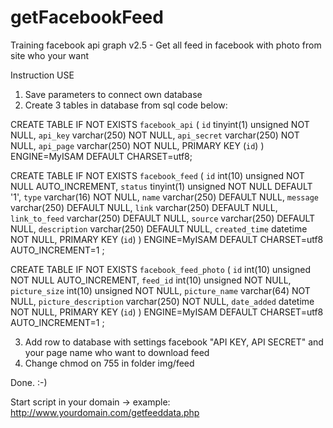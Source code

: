 # getFacebookFeed
Training facebook api graph v2.5 - Get all feed in facebook with photo from site who your want

Instruction USE

1. Save parameters to connect own database
2. Create 3 tables in database from sql code below:

CREATE TABLE IF NOT EXISTS `facebook_api` (
  `id` tinyint(1) unsigned NOT NULL,
  `api_key` varchar(250) NOT NULL,
  `api_secret` varchar(250) NOT NULL,
  `api_page` varchar(250) NOT NULL,
  PRIMARY KEY (`id`)
) ENGINE=MyISAM DEFAULT CHARSET=utf8;

CREATE TABLE IF NOT EXISTS `facebook_feed` (
  `id` int(10) unsigned NOT NULL AUTO_INCREMENT,
  `status` tinyint(1) unsigned NOT NULL DEFAULT '1',
  `type` varchar(16) NOT NULL,
  `name` varchar(250) DEFAULT NULL,
  `message` varchar(250) DEFAULT NULL,
  `link` varchar(250) DEFAULT NULL,
  `link_to_feed` varchar(250) DEFAULT NULL,
  `source` varchar(250) DEFAULT NULL,
  `description` varchar(250) DEFAULT NULL,
  `created_time` datetime NOT NULL,
  PRIMARY KEY (`id`)
) ENGINE=MyISAM  DEFAULT CHARSET=utf8 AUTO_INCREMENT=1 ;

CREATE TABLE IF NOT EXISTS `facebook_feed_photo` (
  `id` int(10) unsigned NOT NULL AUTO_INCREMENT,
  `feed_id` int(10) unsigned NOT NULL,
  `picture_size` int(10) unsigned NOT NULL,
  `picture_name` varchar(64) NOT NULL,
  `picture_description` varchar(250) NOT NULL,
  `date_added` datetime NOT NULL,
  PRIMARY KEY (`id`)
) ENGINE=MyISAM  DEFAULT CHARSET=utf8 AUTO_INCREMENT=1 ;

3. Add row to database with settings facebook "API KEY, API SECRET" and your page name who want to download feed
4. Change chmod on 755 in folder img/feed

Done. :-)

Start script in your domain -> example: http://www.yourdomain.com/getfeeddata.php